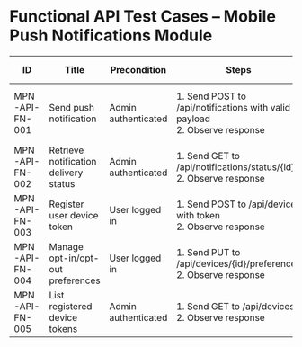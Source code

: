 # Functional API Test Cases – Mobile Push Notifications Module

| ID               | Title                                           | Precondition                        | Steps                                                         | Expected Result                           | Actual Result | Status |
|-------------------|-------------------------------------------------|-------------------------------------|---------------------------------------------------------------|-------------------------------------------|---------------|--------|
| MPN-API-FN-001    | Send push notification                         | Admin authenticated                 | 1. Send POST to /api/notifications with valid payload <br> 2. Observe response | 201 Created with notification ID |               |        |
| MPN-API-FN-002    | Retrieve notification delivery status           | Admin authenticated                 | 1. Send GET to /api/notifications/status/{id} <br> 2. Observe response | 200 OK with delivery details |               |        |
| MPN-API-FN-003    | Register user device token                      | User logged in                      | 1. Send POST to /api/devices with token <br> 2. Observe response | 201 Created with device details |               |        |
| MPN-API-FN-004    | Manage opt-in/opt-out preferences                | User logged in                      | 1. Send PUT to /api/devices/{id}/preferences <br> 2. Observe response | 200 OK with updated preferences |               |        |
| MPN-API-FN-005    | List registered device tokens                    | Admin authenticated                 | 1. Send GET to /api/devices <br> 2. Observe response | 200 OK with device list |               |        |